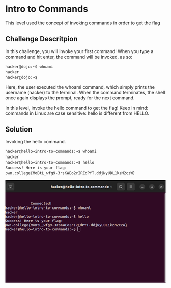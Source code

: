 # Intro to Commands
This level used the concept of invoking commands in order to get the flag

## Challenge Descritpion
In this challenge, you will invoke your first command! When you type a command and hit enter, the command will be invoked, as so:

```bash
hacker@dojo:~$ whoami
hacker
hacker@dojo:~$
```

Here, the user executed the whoami command, which simply prints the username (hacker) to the terminal. When the command terminates, the shell once again displays the prompt, ready for the next command.

In this level, invoke the hello command to get the flag! Keep in mind: commands in Linux are case sensitive: hello is different from HELLO.

## Solution

Invoking the hello command.

 ```bash
hacker@hello~intro-to-commands:~$ whoami
hacker
hacker@hello~intro-to-commands:~$ hello
Success! Here is your flag:
pwn.college{MoBtL_wfg9-3rsKWEo2rIREdPYT.ddjNyUDL1kzM2czW}
```


![](https://github.com/adityachawla005/cryptonite_taskphase_Aditya/raw/main/hello%20Hackers/1st.png)
